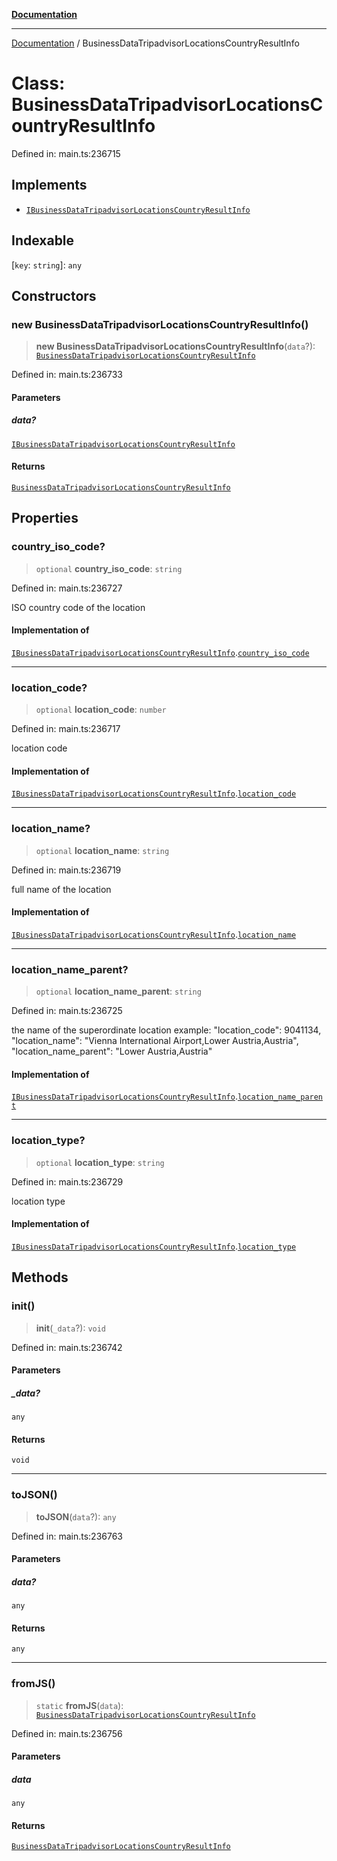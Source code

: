 [**Documentation**](../README.md)

***

[Documentation](../README.md) / BusinessDataTripadvisorLocationsCountryResultInfo

# Class: BusinessDataTripadvisorLocationsCountryResultInfo

Defined in: main.ts:236715

## Implements

- [`IBusinessDataTripadvisorLocationsCountryResultInfo`](../interfaces/IBusinessDataTripadvisorLocationsCountryResultInfo.md)

## Indexable

\[`key`: `string`\]: `any`

## Constructors

### new BusinessDataTripadvisorLocationsCountryResultInfo()

> **new BusinessDataTripadvisorLocationsCountryResultInfo**(`data`?): [`BusinessDataTripadvisorLocationsCountryResultInfo`](BusinessDataTripadvisorLocationsCountryResultInfo.md)

Defined in: main.ts:236733

#### Parameters

##### data?

[`IBusinessDataTripadvisorLocationsCountryResultInfo`](../interfaces/IBusinessDataTripadvisorLocationsCountryResultInfo.md)

#### Returns

[`BusinessDataTripadvisorLocationsCountryResultInfo`](BusinessDataTripadvisorLocationsCountryResultInfo.md)

## Properties

### country\_iso\_code?

> `optional` **country\_iso\_code**: `string`

Defined in: main.ts:236727

ISO country code of the location

#### Implementation of

[`IBusinessDataTripadvisorLocationsCountryResultInfo`](../interfaces/IBusinessDataTripadvisorLocationsCountryResultInfo.md).[`country_iso_code`](../interfaces/IBusinessDataTripadvisorLocationsCountryResultInfo.md#country_iso_code)

***

### location\_code?

> `optional` **location\_code**: `number`

Defined in: main.ts:236717

location code

#### Implementation of

[`IBusinessDataTripadvisorLocationsCountryResultInfo`](../interfaces/IBusinessDataTripadvisorLocationsCountryResultInfo.md).[`location_code`](../interfaces/IBusinessDataTripadvisorLocationsCountryResultInfo.md#location_code)

***

### location\_name?

> `optional` **location\_name**: `string`

Defined in: main.ts:236719

full name of the location

#### Implementation of

[`IBusinessDataTripadvisorLocationsCountryResultInfo`](../interfaces/IBusinessDataTripadvisorLocationsCountryResultInfo.md).[`location_name`](../interfaces/IBusinessDataTripadvisorLocationsCountryResultInfo.md#location_name)

***

### location\_name\_parent?

> `optional` **location\_name\_parent**: `string`

Defined in: main.ts:236725

the name of the superordinate location
example:
"location_code": 9041134,
"location_name": "Vienna International Airport,Lower Austria,Austria",
"location_name_parent": "Lower Austria,Austria"

#### Implementation of

[`IBusinessDataTripadvisorLocationsCountryResultInfo`](../interfaces/IBusinessDataTripadvisorLocationsCountryResultInfo.md).[`location_name_parent`](../interfaces/IBusinessDataTripadvisorLocationsCountryResultInfo.md#location_name_parent)

***

### location\_type?

> `optional` **location\_type**: `string`

Defined in: main.ts:236729

location type

#### Implementation of

[`IBusinessDataTripadvisorLocationsCountryResultInfo`](../interfaces/IBusinessDataTripadvisorLocationsCountryResultInfo.md).[`location_type`](../interfaces/IBusinessDataTripadvisorLocationsCountryResultInfo.md#location_type)

## Methods

### init()

> **init**(`_data`?): `void`

Defined in: main.ts:236742

#### Parameters

##### \_data?

`any`

#### Returns

`void`

***

### toJSON()

> **toJSON**(`data`?): `any`

Defined in: main.ts:236763

#### Parameters

##### data?

`any`

#### Returns

`any`

***

### fromJS()

> `static` **fromJS**(`data`): [`BusinessDataTripadvisorLocationsCountryResultInfo`](BusinessDataTripadvisorLocationsCountryResultInfo.md)

Defined in: main.ts:236756

#### Parameters

##### data

`any`

#### Returns

[`BusinessDataTripadvisorLocationsCountryResultInfo`](BusinessDataTripadvisorLocationsCountryResultInfo.md)
